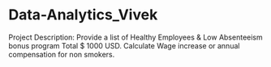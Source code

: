 # Data-Analytics_Vivek

Project Description:
Provide a list of Healthy Employees & Low Absenteeism bonus program Total $ 1000 USD.
Calculate Wage increase or annual compensation for non smokers.
